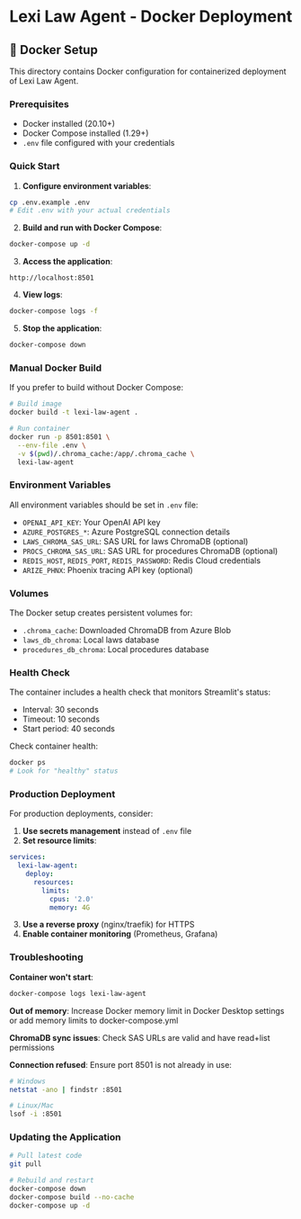 # Lexi Law Agent - Docker Deployment

## 🐳 Docker Setup

This directory contains Docker configuration for containerized deployment of Lexi Law Agent.

### Prerequisites

- Docker installed (20.10+)
- Docker Compose installed (1.29+)
- `.env` file configured with your credentials

### Quick Start

1. **Configure environment variables**:
```bash
cp .env.example .env
# Edit .env with your actual credentials
```

2. **Build and run with Docker Compose**:
```bash
docker-compose up -d
```

3. **Access the application**:
```
http://localhost:8501
```

4. **View logs**:
```bash
docker-compose logs -f
```

5. **Stop the application**:
```bash
docker-compose down
```

### Manual Docker Build

If you prefer to build without Docker Compose:

```bash
# Build image
docker build -t lexi-law-agent .

# Run container
docker run -p 8501:8501 \
  --env-file .env \
  -v $(pwd)/.chroma_cache:/app/.chroma_cache \
  lexi-law-agent
```

### Environment Variables

All environment variables should be set in `.env` file:

- `OPENAI_API_KEY`: Your OpenAI API key
- `AZURE_POSTGRES_*`: Azure PostgreSQL connection details
- `LAWS_CHROMA_SAS_URL`: SAS URL for laws ChromaDB (optional)
- `PROCS_CHROMA_SAS_URL`: SAS URL for procedures ChromaDB (optional)
- `REDIS_HOST`, `REDIS_PORT`, `REDIS_PASSWORD`: Redis Cloud credentials
- `ARIZE_PHNX`: Phoenix tracing API key (optional)

### Volumes

The Docker setup creates persistent volumes for:
- `.chroma_cache`: Downloaded ChromaDB from Azure Blob
- `laws_db_chroma`: Local laws database
- `procedures_db_chroma`: Local procedures database

### Health Check

The container includes a health check that monitors Streamlit's status:
- Interval: 30 seconds
- Timeout: 10 seconds
- Start period: 40 seconds

Check container health:
```bash
docker ps
# Look for "healthy" status
```

### Production Deployment

For production deployments, consider:

1. **Use secrets management** instead of `.env` file
2. **Set resource limits**:
```yaml
services:
  lexi-law-agent:
    deploy:
      resources:
        limits:
          cpus: '2.0'
          memory: 4G
```

3. **Use a reverse proxy** (nginx/traefik) for HTTPS
4. **Enable container monitoring** (Prometheus, Grafana)

### Troubleshooting

**Container won't start**:
```bash
docker-compose logs lexi-law-agent
```

**Out of memory**:
Increase Docker memory limit in Docker Desktop settings or add memory limits to docker-compose.yml

**ChromaDB sync issues**:
Check SAS URLs are valid and have read+list permissions

**Connection refused**:
Ensure port 8501 is not already in use:
```bash
# Windows
netstat -ano | findstr :8501

# Linux/Mac
lsof -i :8501
```

### Updating the Application

```bash
# Pull latest code
git pull

# Rebuild and restart
docker-compose down
docker-compose build --no-cache
docker-compose up -d
```
